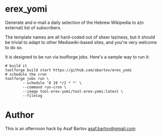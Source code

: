 erex_yomi
=========

Generate and e-mail a daily selection of the Hebrew Wikipedia to a(n external) list of subscribers.

The template names are all hard-coded out of sheer laziness, but it should be trivial to adapt to other Mediawiki-based sites, and you're very welcome to do so.

It is designed to be run via toolforge jobs.  Here's a sample way to run it:


    # build it
    toolforge build start https://github.com/abartov/erex_yomi
    # schedule the cron
    toolforge jobs run \
            --schedule '0 19 */2 * *' \
            --command run-cron \
            --image tool-erex-yomi/tool-erex-yomi:latest \
            --filelog

Author
======

This is an afternoon hack by Asaf Bartov <asaf.bartov@gmail.com>
